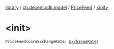 [library](../../index.md) / [ch.decent.sdk.model](../index.md) / [PriceFeed](index.md) / [&lt;init&gt;](./-init-.md)

# &lt;init&gt;

`PriceFeed(coreExchangeRate: `[`ExchangeRate`](../-exchange-rate/index.md)`)`